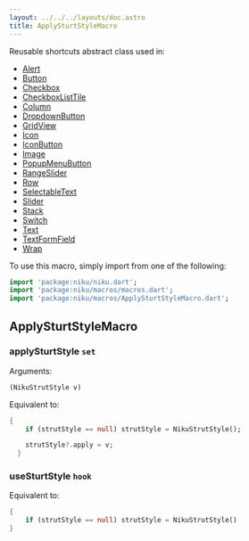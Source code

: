 ```yaml
---
layout: ../../../layouts/doc.astro
title: ApplySturtStyleMacro
---
```

Reusable shortcuts abstract class used in:
- [Alert](/docs/widgets/alert)
- [Button](/docs/widgets/button)
- [Checkbox](/docs/widgets/checkbox)
- [CheckboxListTile](/docs/widgets/checkboxListTile)
- [Column](/docs/widgets/column)
- [DropdownButton](/docs/widgets/dropdownButton)
- [GridView](/docs/widgets/gridView)
- [Icon](/docs/widgets/icon)
- [IconButton](/docs/widgets/iconButton)
- [Image](/docs/widgets/image)
- [PopupMenuButton](/docs/widgets/popupMenuButton)
- [RangeSlider](/docs/widgets/rangeSlider)
- [Row](/docs/widgets/row)
- [SelectableText](/docs/widgets/selectableText)
- [Slider](/docs/widgets/slider)
- [Stack](/docs/widgets/stack)
- [Switch](/docs/widgets/switch)
- [Text](/docs/widgets/text)
- [TextFormField](/docs/widgets/textFormField)
- [Wrap](/docs/widgets/wrap)


To use this macro, simply import from one of the following:
```dart
import 'package:niku/niku.dart';
import 'package:niku/macros/macros.dart';
import 'package:niku/macros/ApplySturtStyleMacro.dart';
```
## ApplySturtStyleMacro

### applySturtStyle `set`

Arguments:
```dart
(NikuStrutStyle v) 
```

Equivalent to:
```dart
{
    if (strutStyle == null) strutStyle = NikuStrutStyle();

    strutStyle?.apply = v;
  }
```

### useSturtStyle `hook`

Equivalent to:
```dart
{
    if (strutStyle == null) strutStyle = NikuStrutStyle()
}
```

